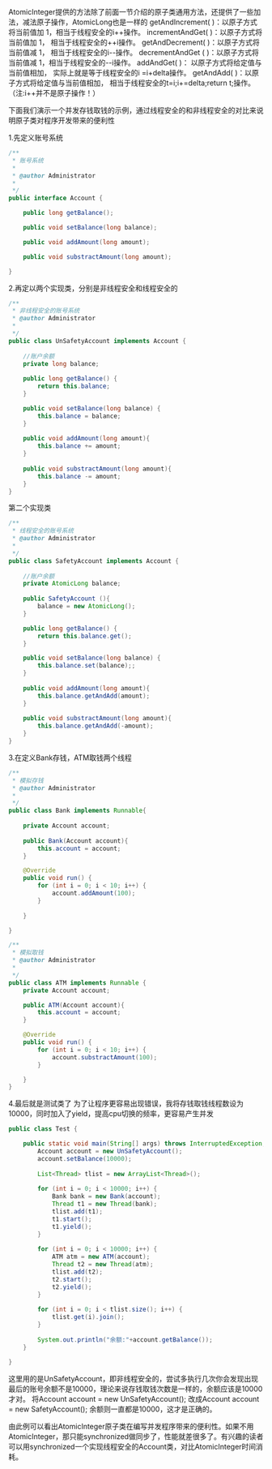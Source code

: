 AtomicInteger提供的方法除了前面一节介绍的原子类通用方法，还提供了一些加法，减法原子操作，AtomicLong也是一样的
getAndIncrement( )：以原子方式将当前值加 1，相当于线程安全的i++操作。
incrementAndGet( )：以原子方式将当前值加 1， 相当于线程安全的++i操作。
getAndDecrement( )：以原子方式将当前值减 1， 相当于线程安全的i--操作。
decrementAndGet ( )：以原子方式将当前值减 1，相当于线程安全的--i操作。
addAndGet( )： 以原子方式将给定值与当前值相加， 实际上就是等于线程安全的i =i+delta操作。
getAndAdd( )：以原子方式将给定值与当前值相加， 相当于线程安全的t=i;i+=delta;return t;操作。
（注:i++并不是原子操作！）

下面我们演示一个并发存钱取钱的示例，通过线程安全的和非线程安全的对比来说明原子类对程序开发带来的便利性

1.先定义账号系统
```java
/**
 * 账号系统
 * 
 * @author Administrator
 *
 */
public interface Account {

	public long getBalance();

	public void setBalance(long balance);

	public void addAmount(long amount);

	public void substractAmount(long amount);

}
```
2.再定以两个实现类，分别是非线程安全和线程安全的
```java
/**
 * 非线程安全的账号系统
 * @author Administrator
 *
 */
public class UnSafetyAccount implements Account {
	
	//账户余额
	private long balance;
	
	public long getBalance() {
		return this.balance;
	}

	public void setBalance(long balance) {
		this.balance = balance;
	}
	
	public void addAmount(long amount){
		this.balance += amount;
	}
	
	public void substractAmount(long amount){
		this.balance -= amount;
	}
}
```
第二个实现类
```java
/**
 * 线程安全的账号系统
 * @author Administrator
 *
 */
public class SafetyAccount implements Account {
	
	//账户余额
	private AtomicLong balance;
	
	public SafetyAccount (){
		balance = new AtomicLong();
	}

	public long getBalance() {
		return this.balance.get();
	}

	public void setBalance(long balance) {
		this.balance.set(balance);;
	}
	
	public void addAmount(long amount){
		this.balance.getAndAdd(amount);
	}
	
	public void substractAmount(long amount){
		this.balance.getAndAdd(-amount);
	}
}
```
3.在定义Bank存钱，ATM取钱两个线程
```java
/**
 * 模拟存钱
 * @author Administrator
 *
 */
public class Bank implements Runnable{
	
	private Account account;
	
	public Bank(Account account){
		this.account = account;
	}

	@Override
	public void run() {
		for (int i = 0; i < 10; i++) {
			account.addAmount(100);
		}
		
	}

}
```
```java
/**
 * 模拟取钱
 * @author Administrator
 *
 */
public class ATM implements Runnable {
	private Account account;

	public ATM(Account account){
		this.account = account;
	}

	@Override
	public void run() {
		for (int i = 0; i < 10; i++) {
			account.substractAmount(100);
		}

	}
}
```
4.最后就是测试类了
为了让程序更容易出现错误，我将存钱取钱线程数设为10000，同时加入了yield，提高cpu切换的频率，更容易产生并发
```java
public class Test {

	public static void main(String[] args) throws InterruptedException, ExecutionException {
		Account account = new UnSafetyAccount();
		account.setBalance(10000);
		
		List<Thread> tlist = new ArrayList<Thread>();
		
		for (int i = 0; i < 10000; i++) {
			Bank bank = new Bank(account);
			Thread t1 = new Thread(bank);
			tlist.add(t1);
			t1.start();
			t1.yield();
		}
		
		for (int i = 0; i < 10000; i++) {
			ATM atm = new ATM(account);
			Thread t2 = new Thread(atm);
			tlist.add(t2);
			t2.start();
			t2.yield();
		}
		
		for (int i = 0; i < tlist.size(); i++) {
			tlist.get(i).join();
		}
		
		System.out.println("余额:"+account.getBalance());
	}

}
```
这里用的是UnSafetyAccount，即非线程安全的，尝试多执行几次你会发现出现最后的账号余额不是10000，理论来说存钱取钱次数是一样的，余额应该是10000才对。
将Account account = new UnSafetyAccount();
改成Account account = new SafetyAccount();
余额则一直都是10000，这才是正确的。

由此例可以看出AtomicInteger原子类在编写并发程序带来的便利性。如果不用AtomicInteger，那只能synchronized做同步了，性能就差很多了。有兴趣的读者可以用synchronized一个实现线程安全的Account类，对比AtomicInteger时间消耗。






